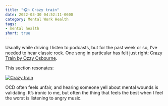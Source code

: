 ```yaml
---
title: "🎧🎶 Crazy train"
date: 2022-03-30 04:52:11-0600
category: Mental Work Health
tags:
- mental health
short: true 
---
```


Usually while driving I listen to podcasts, but for the past week or so, I’ve needed to hear classic rock. One song in particular has felt just right: [Crazy Train by Ozzy Osbourne](https://music.apple.com/us/album/crazy-train/1531535089?i=1531535287).

This section resonates:

[![Crazy train](https://media.bennorris.com/images/mentalworkhealth/uploads/2022/crazy-train.jpg)](https://music.apple.com/us/lyrics/1531535287?ts=233.826&te=252.201&l=en&tk=2.v1.lnNAg3yEq94pRXkh%2BBDsOg%3D%3D&itsct=sharing_msg_lyrics&itscg=50401)

OCD often feels unfair, and hearing someone yell about mental wounds is validating. It’s ironic to me, but often the thing that feels the best when I feel the worst is listening to angry music.
